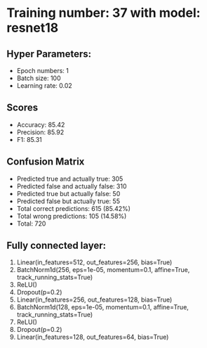 # Training number: 37 with model: resnet18
## Hyper Parameters:
- Epoch numbers: 1
- Batch size: 100
- Learning rate: 0.02

## Scores
- Accuracy: 85.42
- Precision: 85.92
- F1: 85.31

## Confusion Matrix
- Predicted true and actually true: 305
- Predicted false and actually false: 310
- Predicted true but actually false: 50
- Predicted false but actually true: 55
- Total correct predictions: 615 (85.42%)
- Total wrong predictions: 105 (14.58%)
- Total: 720

## Fully connected layer:
1. Linear(in_features=512, out_features=256, bias=True)
2. BatchNorm1d(256, eps=1e-05, momentum=0.1, affine=True, track_running_stats=True)
3. ReLU()
4. Dropout(p=0.2)
5. Linear(in_features=256, out_features=128, bias=True)
6. BatchNorm1d(128, eps=1e-05, momentum=0.1, affine=True, track_running_stats=True)
7. ReLU()
8. Dropout(p=0.2)
9. Linear(in_features=128, out_features=64, bias=True)
